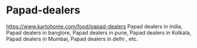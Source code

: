 # Papad-dealers
https://www.kartohome.com/food/papad-dealers Papad dealers in india, Papad dealers in banglore, Papad dealers in pune, Papad dealers in Kolkata, Papad dealers in Mumbai, Papad dealers in delhi , etc.
